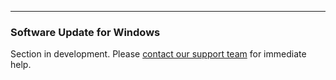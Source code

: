 ___
### Software Update for Windows

Section in development. Please [contact our support team](https://diskoverdata.com/support/) for immediate help.

